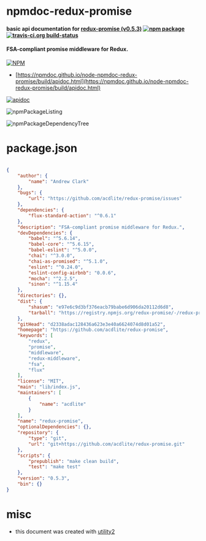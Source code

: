 # npmdoc-redux-promise

#### basic api documentation for  [redux-promise (v0.5.3)](https://github.com/acdlite/redux-promise)  [![npm package](https://img.shields.io/npm/v/npmdoc-redux-promise.svg?style=flat-square)](https://www.npmjs.org/package/npmdoc-redux-promise) [![travis-ci.org build-status](https://api.travis-ci.org/npmdoc/node-npmdoc-redux-promise.svg)](https://travis-ci.org/npmdoc/node-npmdoc-redux-promise)

#### FSA-compliant promise middleware for Redux.

[![NPM](https://nodei.co/npm/redux-promise.png?downloads=true&downloadRank=true&stars=true)](https://www.npmjs.com/package/redux-promise)

- [https://npmdoc.github.io/node-npmdoc-redux-promise/build/apidoc.html](https://npmdoc.github.io/node-npmdoc-redux-promise/build/apidoc.html)

[![apidoc](https://npmdoc.github.io/node-npmdoc-redux-promise/build/screenCapture.buildCi.browser.%252Ftmp%252Fbuild%252Fapidoc.html.png)](https://npmdoc.github.io/node-npmdoc-redux-promise/build/apidoc.html)

![npmPackageListing](https://npmdoc.github.io/node-npmdoc-redux-promise/build/screenCapture.npmPackageListing.svg)

![npmPackageDependencyTree](https://npmdoc.github.io/node-npmdoc-redux-promise/build/screenCapture.npmPackageDependencyTree.svg)



# package.json

```json

{
    "author": {
        "name": "Andrew Clark"
    },
    "bugs": {
        "url": "https://github.com/acdlite/redux-promise/issues"
    },
    "dependencies": {
        "flux-standard-action": "^0.6.1"
    },
    "description": "FSA-compliant promise middleware for Redux.",
    "devDependencies": {
        "babel": "^5.6.14",
        "babel-core": "^5.6.15",
        "babel-eslint": "^5.0.0",
        "chai": "^3.0.0",
        "chai-as-promised": "^5.1.0",
        "eslint": "^0.24.0",
        "eslint-config-airbnb": "0.0.6",
        "mocha": "^2.2.5",
        "sinon": "^1.15.4"
    },
    "directories": {},
    "dist": {
        "shasum": "e97e6c9d3bf376eacb79babe6d906da20112d6d8",
        "tarball": "https://registry.npmjs.org/redux-promise/-/redux-promise-0.5.3.tgz"
    },
    "gitHead": "d2338adac128436a623e3e40a6624074d8d01a52",
    "homepage": "https://github.com/acdlite/redux-promise",
    "keywords": [
        "redux",
        "promise",
        "middleware",
        "redux-middleware",
        "fsa",
        "flux"
    ],
    "license": "MIT",
    "main": "lib/index.js",
    "maintainers": [
        {
            "name": "acdlite"
        }
    ],
    "name": "redux-promise",
    "optionalDependencies": {},
    "repository": {
        "type": "git",
        "url": "git+https://github.com/acdlite/redux-promise.git"
    },
    "scripts": {
        "prepublish": "make clean build",
        "test": "make test"
    },
    "version": "0.5.3",
    "bin": {}
}
```



# misc
- this document was created with [utility2](https://github.com/kaizhu256/node-utility2)
